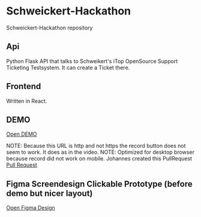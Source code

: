 # Schweickert-Hackathon

Schweickert-Hackathon repository

## Api

Python Flask API that talks to Schweikert's iTop OpenSource Support Ticketing Testsystem. It can create a Ticket there.

## Frontend

Written in React.

## DEMO

[Open DEMO](http://codingyourlife-schweickert-eva-frontend.s3-website.eu-central-1.amazonaws.com)

NOTE: Because this URL is http and not https the record button does not seem to work. It does as in the video.
NOTE: Optimized for desktop browser because record did not work on mobile. Johannes created this PullRequest [Pull Request](https://github.com/transitive-bullshit/react-mp3-recorder/pull/17)

## Figma Screendesign Clickable Prototype (before demo but nicer layout)

[Open Figma Design](https://www.figma.com/proto/bDaO1juZBWSR9tYxi01DR4/EVA?node-id=2%3A2&scaling=min-zoom)

